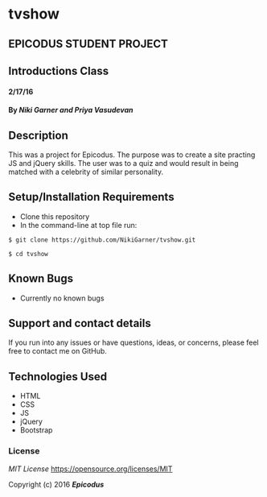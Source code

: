 # tvshow
## EPICODUS STUDENT PROJECT
## Introductions Class

#### 2/17/16

#### By _**Niki Garner and Priya Vasudevan**_

## Description
This was a project for Epicodus. The purpose was to create a site practing JS and jQuery skills. The user was to a quiz and would result in being matched with a celebrity of similar personality.
## Setup/Installation Requirements

* Clone this repository
* In the command-line at top file run:
```
$ git clone https://github.com/NikiGarner/tvshow.git
```
```
$ cd tvshow
```

## Known Bugs

* Currently no known bugs

## Support and contact details

If you run into any issues or have questions, ideas, or concerns, please feel free to contact me on GitHub.

## Technologies Used

* HTML
* CSS
* JS
* jQuery
* Bootstrap


### License

*MIT License*
<a href="https://opensource.org/licenses/MIT">https://opensource.org/licenses/MIT</a>

Copyright (c) 2016 **_Epicodus_**
